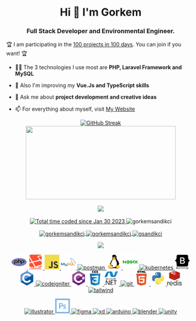 <h1 align="center">Hi 👋 I'm Gorkem</h1>
<h3 align="center">Full Stack Developer and Environmental Engineer.</h3>

<p align="left">
    🏆 I am participating in the <a href="https://gorkemnet.com/100days100projects/" target="_blank"
                                   rel="noreferrer">100 projects in 100 days</a>. You can join if you want! 🏆
  
  - 👨‍💻 The 3 technologies I use most are **PHP, Laravel Framework and MySQL**

   - 🌱 Also I'm improving my **Vue.Js and TypeScript skills**

  - 💬 Ask me about **project development and creative ideas**

- 📫 For everything about myself, visit [My Website](https://gorkemnet.com/)
</p>


<!-- Github Streak Start-->
<p align="center">
    <a href="https://git.io/streak-stats">
        <img src="https://streak-stats.demolab.com?user=gorkemsandikci&theme=transparent&exclude_days=Sun%2CSat" alt="GitHub Streak" />
    </a>
   <img height="195" width="400"
         src="https://github-readme-stats.vercel.app/api/top-langs/?username=gorkemsandikci&layout=compact&theme=transparent"/>
</p>
<!-- Github Streak End-->

<!-- Waka Activate Start-->
<p align="center">
    <a href="https://wakatime.com"><img
                src="https://wakatime.com/share/@gorkemsandikci/4a971798-10fe-4e07-8888-cd5b7102fce1.png"/></a>
<p/>
<!-- Waka Activate End---->

<p align="center">
    <a href="https://wakatime.com/@c3bd9b7f-1fb2-417e-bfeb-145b93967018"><img
                src="https://wakatime.com/badge/user/c3bd9b7f-1fb2-417e-bfeb-145b93967018.svg"
                alt="Total time coded since Jan 30 2023"/>
    </a>
    <img src="https://komarev.com/ghpvc/?username=gorkemsandikci&label=Profile%20views&color=0e75b6&style=flat"
         alt="gorkemsandikci"/>
</p>

<p align="center">
    <a href="https://linkedin.com/in/gorkemsandikci" target="blank"><img align="center"
                                                                         src="https://raw.githubusercontent.com/rahuldkjain/github-profile-readme-generator/master/src/images/icons/Social/linked-in-alt.svg"
                                                                         alt="gorkemsandikci" height="30" width="40"/>
    </a>
    <a href="https://instagram.com/gorkemsandikci" target="blank"><img align="center"
                                                                       src="https://raw.githubusercontent.com/rahuldkjain/github-profile-readme-generator/master/src/images/icons/Social/instagram.svg"
                                                                       alt="gorkemsandikci" height="30" width="40"/>
    </a>
    <a href="https://twitter.com/gsandikci" target="blank"><img align="center"
                                                                src="https://raw.githubusercontent.com/rahuldkjain/github-profile-readme-generator/master/src/images/icons/Social/twitter.svg"
                                                                alt="gsandikci" height="30" width="40"/>
    </a>
</p>

<p align="center">
    <a href="https://wakatime.com"><img
                src="https://wakatime.com/share/@gorkemsandikci/88094b5e-3739-42c9-81dc-ea79fde36d66.png"/>
    </a>
</p>

<p align="center">
    <a href="https://www.php.net" target="_blank" rel="noreferrer">
        <img src="https://raw.githubusercontent.com/devicons/devicon/master/icons/php/php-original.svg" alt="php"
             width="40" height="40"/>
    </a>
    <a href="https://laravel.com/" target="_blank" rel="noreferrer">
        <img src="https://raw.githubusercontent.com/devicons/devicon/master/icons/laravel/laravel-plain-wordmark.svg"
             alt="laravel" width="40" height="40"/>
    </a>
    <a href="https://developer.mozilla.org/en-US/docs/Web/JavaScript" target="_blank" rel="noreferrer">
        <img src="https://raw.githubusercontent.com/devicons/devicon/master/icons/javascript/javascript-original.svg"
             alt="javascript" width="40" height="40"/>
    </a>
    <a href="https://www.mysql.com/" target="_blank" rel="noreferrer">
        <img src="https://raw.githubusercontent.com/devicons/devicon/master/icons/mysql/mysql-original-wordmark.svg"
             alt="mysql" width="40" height="40"/>
    </a>
    <a href="https://postman.com" target="_blank" rel="noreferrer">
        <img src="https://www.vectorlogo.zone/logos/getpostman/getpostman-icon.svg" alt="postman" width="40"
             height="40"/>
    </a>
    <a href="https://www.linux.org/" target="_blank" rel="noreferrer">
        <img src="https://raw.githubusercontent.com/devicons/devicon/master/icons/linux/linux-original.svg" alt="linux"
             width="40" height="40"/>
    </a>
    <a href="https://www.nginx.com" target="_blank"
       rel="noreferrer"> <img
                src="https://raw.githubusercontent.com/devicons/devicon/master/icons/nginx/nginx-original.svg"
                alt="nginx" width="40" height="40"/> </a>
    <a href="https://kubernetes.io" target="_blank"
       rel="noreferrer"> <img
                src="https://www.vectorlogo.zone/logos/kubernetes/kubernetes-icon.svg" alt="kubernetes"
                width="40" height="40"/> </a>
    <a href="https://getbootstrap.com" target="_blank"
       rel="noreferrer"> <img
                src="https://raw.githubusercontent.com/devicons/devicon/master/icons/bootstrap/bootstrap-plain-wordmark.svg"
                alt="bootstrap" width="40" height="40"/> </a>
    <a href="https://www.cprogramming.com/"
       target="_blank" rel="noreferrer"> <img
                src="https://raw.githubusercontent.com/devicons/devicon/master/icons/c/c-original.svg" alt="c"
                width="40" height="40"/> </a>
    <a href="https://codeigniter.com" target="_blank"
       rel="noreferrer"> <img
                src="https://cdn.worldvectorlogo.com/logos/codeigniter.svg" alt="codeigniter" width="40"
                height="40"/> </a>
    <a href="https://www.w3schools.com/cs/" target="_blank" rel="noreferrer">
        <img src="https://raw.githubusercontent.com/devicons/devicon/master/icons/csharp/csharp-original.svg"
             alt="csharp" width="40" height="40"/> </a>
    <a href="https://www.w3schools.com/css/" target="_blank"
       rel="noreferrer"> <img
                src="https://raw.githubusercontent.com/devicons/devicon/master/icons/css3/css3-original-wordmark.svg"
                alt="css3" width="40" height="40"/> </a>
    <a href="https://dotnet.microsoft.com/" target="_blank"
       rel="noreferrer"> <img
                src="https://raw.githubusercontent.com/devicons/devicon/master/icons/dot-net/dot-net-original-wordmark.svg"
                alt="dotnet" width="40" height="40"/> </a>
    <a href="https://git-scm.com/" target="_blank" rel="noreferrer"> <img
                src="https://www.vectorlogo.zone/logos/git-scm/git-scm-icon.svg" alt="git" width="40"
                height="40"/> </a>
    <a href="https://www.w3.org/html/" target="_blank" rel="noreferrer"> <img
                src="https://raw.githubusercontent.com/devicons/devicon/master/icons/html5/html5-original-wordmark.svg"
                alt="html5" width="40" height="40"/> </a>
    <a href="https://www.python.org" target="_blank" rel="noreferrer"> <img
                src="https://raw.githubusercontent.com/devicons/devicon/master/icons/python/python-original.svg"
                alt="python" width="40" height="40"/> </a> <a href="https://redis.io" target="_blank"
                                                              rel="noreferrer"> <img
                src="https://raw.githubusercontent.com/devicons/devicon/master/icons/redis/redis-original-wordmark.svg"
                alt="redis" width="40" height="40"/> </a>
    <a href="https://tailwindcss.com/" target="_blank" rel="noreferrer"> <img
                src="https://www.vectorlogo.zone/logos/tailwindcss/tailwindcss-icon.svg" alt="tailwind"
                width="40" height="40"/> </a>
</p>
<p align="center">
    <a
            href="https://www.adobe.com/in/products/illustrator.html" target="_blank" rel="noreferrer"> <img
                src="https://www.vectorlogo.zone/logos/adobe_illustrator/adobe_illustrator-icon.svg"
                alt="illustrator" width="40" height="40"/> </a>
    <a href="https://www.photoshop.com/en" target="_blank"
       rel="noreferrer"> <img
                src="https://raw.githubusercontent.com/devicons/devicon/master/icons/photoshop/photoshop-line.svg"
                alt="photoshop" width="40" height="40"/> </a>
    <a href="https://www.figma.com/" target="_blank"
       rel="noreferrer"> <img
                src="https://www.vectorlogo.zone/logos/figma/figma-icon.svg" alt="figma" width="40"
                height="40"/> </a>
    <a href="https://www.adobe.com/products/xd.html" target="_blank"
       rel="noreferrer"> <img
                src="https://cdn.worldvectorlogo.com/logos/adobe-xd.svg" alt="xd" width="40" height="40"/> </a>
    <a href="https://www.arduino.cc/" target="_blank" rel="noreferrer"> <img
                src="https://cdn.worldvectorlogo.com/logos/arduino-1.svg" alt="arduino" width="40" height="40"/>
    </a> <a href="https://www.blender.org/" target="_blank" rel="noreferrer"> <img
                src="https://download.blender.org/branding/community/blender_community_badge_white.svg"
                alt="blender" width="40" height="40"/> </a>
    <a href="https://unity.com/" target="_blank" rel="noreferrer">
        <img src="https://www.vectorlogo.zone/logos/unity3d/unity3d-icon.svg" alt="unity" width="40"
             height="40"/> </a>
</p>


<!--
<h4 align="left">Some Projects I developed</h4>
<p align="left">
  
- [Ideal Kimlik](https://idealkimlik.com/) : Electronic Business Card
- [Hevipet](https://hevipet.com) [and Hevitag](https://hevitag.com) : Digital Pet Identity Projects
- [Yeklam Actual News](https://yeklam.com/aktuel/) : Actual News Website
- [Cyprus Housing Projects](https://kibriskonutprojeleri.com/) : Housing Project Promotion Website
- [Anadolu Merkez Servisi](https://anadolumerkezservisi.com/) : Technical Maintenance Service Company Website
- [Asel Gayrimenkul Karasu](https://aselgayrimenkulkarasu.com) : Real Estate Agent Company Website
- [Saldıroğlu Pen](http://fethiyedecambalkon.com) : Glass Balcony & Frameless Glazing Company 

</p>
-->
